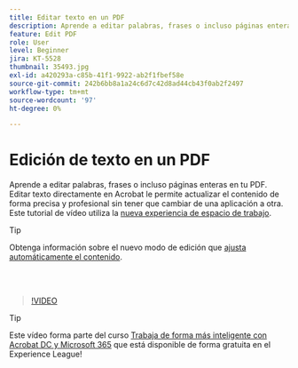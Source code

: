 ```yaml
---
title: Editar texto en un PDF
description: Aprende a editar palabras, frases o incluso páginas enteras en tu PDF
feature: Edit PDF
role: User
level: Beginner
jira: KT-5528
thumbnail: 35493.jpg
exl-id: a420293a-c85b-41f1-9922-ab2f1fbef58e
source-git-commit: 242b6bb8a1a24c6d7c42d8ad44cb43f0ab2f2497
workflow-type: tm+mt
source-wordcount: '97'
ht-degree: 0%

---
```


# Edición de texto en un PDF

Aprende a editar palabras, frases o incluso páginas enteras en tu PDF. Editar texto directamente en Acrobat le permite actualizar el contenido de forma precisa y profesional sin tener que cambiar de una aplicación a otra. Este tutorial de vídeo utiliza la [nueva experiencia de espacio de trabajo](new-workspace.md).

>[!TIP]
>
>Obtenga información sobre el nuevo modo de edición que [ajusta automáticamente el contenido](auto-adjust-layout.md).

<br> 

>[!VIDEO](https://video.tv.adobe.com/v/35493?quality=12&learn=on&hidetitle=true)

>[!TIP]
>
>Este vídeo forma parte del curso [Trabaja de forma más inteligente con Acrobat DC y Microsoft 365](https://experienceleague.adobe.com/?recommended=Acrobat-U-1-2021.microsoft365) que está disponible de forma gratuita en el Experience League!
